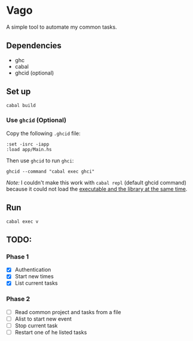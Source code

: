 # Vago

A simple tool to automate my common tasks.

## Dependencies

- ghc
- cabal
- ghcid (optional)

## Set up

```
cabal build
```

### Use `ghcid` (Optional)

Copy the following `.ghcid` file:

```
:set -isrc -iapp
:load app/Main.hs
```

Then use `ghcid` to run `ghci`:

```
ghcid --command "cabal exec ghci"
```

*Note:* I couldn't make this work with `cabal repl` (default ghcid command) because it could not load
the [executable and the library at the same time](https://www.reddit.com/r/haskell/comments/jdhocz/how_to_have_the_executable_main_module_in_cabal/g98ers6/).

## Run

```
cabal exec v
```

## TODO:
### Phase 1
- [x] Authentication
- [x] Start new times
- [x] List current tasks

### Phase 2
- [ ] Read common project and tasks from a file
- [ ] Alist to start new event
- [ ] Stop current task
- [ ] Restart one of he listed tasks
